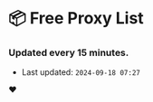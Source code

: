 # :package: Free Proxy List
### Updated every 15 minutes.

- Last updated: `2024-09-18 07:27`

:heart:
